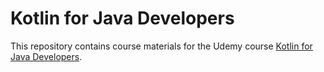 # Kotlin for Java Developers
This repository contains course materials for the Udemy course [Kotlin for Java Developers](https://www.udemy.com/course/kotlin-for-java-developers/).
